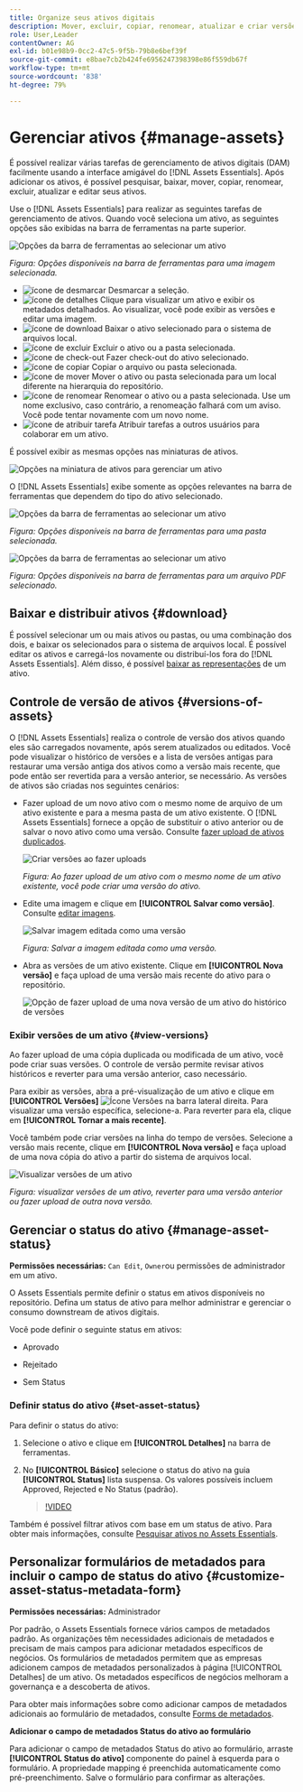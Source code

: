 ```yaml
---
title: Organize seus ativos digitais
description: Mover, excluir, copiar, renomear, atualizar e criar versões de seus ativos no [!DNL Assets Essentials].
role: User,Leader
contentOwner: AG
exl-id: b01e98b9-0cc2-47c5-9f5b-79b8e6bef39f
source-git-commit: e8bae7cb2b424fe6956247398398e86f559db67f
workflow-type: tm+mt
source-wordcount: '838'
ht-degree: 79%

---
```


# Gerenciar ativos {#manage-assets}

É possível realizar várias tarefas de gerenciamento de ativos digitais (DAM) facilmente usando a interface amigável do [!DNL Assets Essentials]. Após adicionar os ativos, é possível pesquisar, baixar, mover, copiar, renomear, excluir, atualizar e editar seus ativos.

Use o [!DNL Assets Essentials] para realizar as seguintes tarefas de gerenciamento de ativos. Quando você seleciona um ativo, as seguintes opções são exibidas na barra de ferramentas na parte superior.

![Opções da barra de ferramentas ao selecionar um ativo](assets/toolbar-image-selected.png)

*Figura: Opções disponíveis na barra de ferramentas para uma imagem selecionada.*

* ![ícone de desmarcar](assets/do-not-localize/close-icon.png) Desmarcar a seleção.
* ![ícone de detalhes](assets/do-not-localize/edit-in-icon.png) Clique para visualizar um ativo e exibir os metadados detalhados. Ao visualizar, você pode exibir as versões e editar uma imagem.
* ![ícone de download](assets/do-not-localize/download-icon.png) Baixar o ativo selecionado para o sistema de arquivos local.
* ![ícone de excluir](assets/do-not-localize/delete-icon.png) Excluir o ativo ou a pasta selecionada.
* ![ícone de check-out](assets/do-not-localize/checkout-icon.png) Fazer check-out do ativo selecionado.
* ![ícone de copiar](assets/do-not-localize/copy-icon.png) Copiar o arquivo ou pasta selecionada.
* ![ícone de mover](assets/do-not-localize/move-icon.png) Mover o ativo ou pasta selecionada para um local diferente na hierarquia do repositório.
* ![ícone de renomear](assets/do-not-localize/rename-icon.png) Renomear o ativo ou a pasta selecionada. Use um nome exclusivo, caso contrário, a renomeação falhará com um aviso. Você pode tentar novamente com um novo nome.
* ![ícone de atribuir tarefa](assets/do-not-localize/review-delegate-icon.png) Atribuir tarefas a outros usuários para colaborar em um ativo.

É possível exibir as mesmas opções nas miniaturas de ativos.

![Opções na miniatura de ativos para gerenciar um ativo](assets/options-on-thumbnail.png)

O [!DNL Assets Essentials] exibe somente as opções relevantes na barra de ferramentas que dependem do tipo do ativo selecionado.

![Opções da barra de ferramentas ao selecionar um ativo](assets/toolbar-folder-selected.png)

*Figura: Opções disponíveis na barra de ferramentas para uma pasta selecionada.*

![Opções da barra de ferramentas ao selecionar um ativo](assets/toolbar-pdf-selected.png)

*Figura: Opções disponíveis na barra de ferramentas para um arquivo PDF selecionado.*

## Baixar e distribuir ativos {#download}

É possível selecionar um ou mais ativos ou pastas, ou uma combinação dos dois, e baixar os selecionados para o sistema de arquivos local. É possível editar os ativos e carregá-los novamente ou distribuí-los fora do [!DNL Assets Essentials]. Além disso, é possível [baixar as representações](/help/add-delete.md#renditions) de um ativo.

## Controle de versão de ativos {#versions-of-assets}

<!-- 
TBD: query for engineering: How many versions are maintained. What happens when we reach that limit? Are old versions automatically removed? -->

O [!DNL Assets Essentials] realiza o controle de versão dos ativos quando eles são carregados novamente, após serem atualizados ou editados. Você pode visualizar o histórico de versões e a lista de versões antigas para restaurar uma versão antiga dos ativos como a versão mais recente, que pode então ser revertida para a versão anterior, se necessário. As versões de ativos são criadas nos seguintes cenários:

* Fazer upload de um novo ativo com o mesmo nome de arquivo de um ativo existente e para a mesma pasta de um ativo existente. O [!DNL Assets Essentials] fornece a opção de substituir o ativo anterior ou de salvar o novo ativo como uma versão. Consulte [fazer upload de ativos duplicados](/help/add-delete.md#resolve-upload-fails).

   ![Criar versões ao fazer uploads](assets/uploads-manage-duplicates.png)

   *Figura: Ao fazer upload de um ativo com o mesmo nome de um ativo existente, você pode criar uma versão do ativo.*

* Edite uma imagem e clique em **[!UICONTROL Salvar como versão]**. Consulte [editar imagens](/help/edit-images.md).

   ![Salvar imagem editada como uma versão](assets/edit-image2.png)

   *Figura: Salvar a imagem editada como uma versão.*

* Abra as versões de um ativo existente. Clique em **[!UICONTROL Nova versão]** e faça upload de uma versão mais recente do ativo para o repositório.

   ![Opção de fazer upload de uma nova versão de um ativo do histórico de versões](assets/view-asset-versions2.png)

### Exibir versões de um ativo {#view-versions}

Ao fazer upload de uma cópia duplicada ou modificada de um ativo, você pode criar suas versões. O controle de versão permite revisar ativos históricos e reverter para uma versão anterior, caso necessário.

Para exibir as versões, abra a pré-visualização de um ativo e clique em **[!UICONTROL Versões]** ![Ícone Versões](assets/do-not-localize/versions-clock-icon.png) na barra lateral direita. Para visualizar uma versão específica, selecione-a. Para reverter para ela, clique em **[!UICONTROL Tornar a mais recente]**.

Você também pode criar versões na linha do tempo de versões. Selecione a versão mais recente, clique em **[!UICONTROL Nova versão]** e faça upload de uma nova cópia do ativo a partir do sistema de arquivos local.

![Visualizar versões de um ativo](assets/view-asset-versions1.png)

*Figura: visualizar versões de um ativo, reverter para uma versão anterior ou fazer upload de outra nova versão.*

## Gerenciar o status do ativo {#manage-asset-status}

**Permissões necessárias:**  `Can Edit`, `Owner`ou permissões de administrador em um ativo.

O Assets Essentials permite definir o status em ativos disponíveis no repositório. Defina um status de ativo para melhor administrar e gerenciar o consumo downstream de ativos digitais.

Você pode definir o seguinte status em ativos:

* Aprovado

* Rejeitado

* Sem Status

### Definir status do ativo {#set-asset-status}

Para definir o status do ativo:

1. Selecione o ativo e clique em **[!UICONTROL Detalhes]** na barra de ferramentas.

1. No **[!UICONTROL Básico]** selecione o status do ativo na guia **[!UICONTROL Status]** lista suspensa. Os valores possíveis incluem Approved, Rejected e No Status (padrão).

   >[!VIDEO](https://video.tv.adobe.com/v/342495)

<!--

### Set asset expiration date {#set-asset-expiration-date}

To set asset expiration date:

1. Select the asset, and click **[!UICONTROL Details]** in the toolbar.

1. In the **[!UICONTROL Basic]** tab, set the expiration date for the asset using the  **[!UICONTROL Expiration date]** field.

The `Expired` asset card indicator overrides the `Approved` or `Rejected` indicator set for an asset.

-->

Também é possível filtrar ativos com base em um status de ativo. Para obter mais informações, consulte [Pesquisar ativos no Assets Essentials](search.md).

## Personalizar formulários de metadados para incluir o campo de status do ativo {#customize-asset-status-metadata-form}

**Permissões necessárias:** Administrador

Por padrão, o Assets Essentials fornece vários campos de metadados padrão. As organizações têm necessidades adicionais de metadados e precisam de mais campos para adicionar metadados específicos de negócios. Os formulários de metadados permitem que as empresas adicionem campos de metadados personalizados à página [!UICONTROL Detalhes] de um ativo. Os metadados específicos de negócios melhoram a governança e a descoberta de ativos.

Para obter mais informações sobre como adicionar campos de metadados adicionais ao formulário de metadados, consulte [Forms de metadados](metadata.md##metadata-forms).

**Adicionar o campo de metadados Status do ativo ao formulário**

Para adicionar o campo de metadados Status do ativo ao formulário, arraste **[!UICONTROL Status do ativo]** componente do painel à esquerda para o formulário. A propriedade mapping é preenchida automaticamente como pré-preenchimento. Salve o formulário para confirmar as alterações.

<!--

**Add Expiration Date metadata field to the form**

To add Expiration Date metadata field to the form,  drag **[!UICONTROL Date]** component from the left rail to the form. Specify **Expiration Date** as the label and `pur:expirationDate` as the mapping property. Save the form to confirm the changes.

-->


